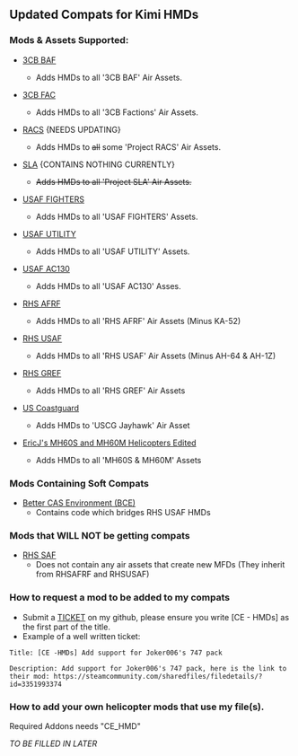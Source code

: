 ## Updated Compats for Kimi HMDs

### Mods & Assets Supported:
- [3CB BAF](https://steamcommunity.com/sharedfiles/filedetails/?id=893349825)
  - Adds HMDs to all '3CB BAF' Air Assets. 

- [3CB FAC](https://steamcommunity.com/sharedfiles/filedetails/?id=1673456286)
  - Adds HMDs to all '3CB Factions' Air Assets. 

- [RACS](https://steamcommunity.com/sharedfiles/filedetails/?id=2955627408) {NEEDS UPDATING}
  - Adds HMDs to ~~all~~ some 'Project RACS' Air Assets. 

- [SLA](https://steamcommunity.com/sharedfiles/filedetails/?id=2955691343) {CONTAINS NOTHING CURRENTLY}
  - ~~Adds HMDs to all 'Project SLA' Air Assets.~~ 

- [USAF FIGHTERS](https://steamcommunity.com/sharedfiles/filedetails/?id=2397371875)
  - Adds HMDs to all 'USAF FIGHTERS' Assets. 

- [USAF UTILITY](https://steamcommunity.com/sharedfiles/filedetails/?id=2397376046)
  - Adds HMDs to all 'USAF UTILITY' Assets. 

- [USAF AC130](https://steamcommunity.com/sharedfiles/filedetails/?id=2226368165)
  - Adds HMDs to all 'USAF AC130' Asses. 

- [RHS AFRF](https://steamcommunity.com/workshop/filedetails/?id=843425103)
  - Adds HMDs to all 'RHS AFRF' Air Assets (Minus KA-52)

- [RHS USAF](https://steamcommunity.com/workshop/filedetails/?id=843577117)
  - Adds HMDs to all 'RHS USAF' Air Assets (Minus AH-64 & AH-1Z)

- [RHS GREF](https://steamcommunity.com/workshop/filedetails/?id=843593391)
  - Adds HMDs to all 'RHS GREF' Air Assets

- [US Coastguard](https://steamcommunity.com/sharedfiles/filedetails/?id=2903897750)
  - Adds HMDs to 'USCG Jayhawk' Air Asset

- [EricJ's MH60S and MH60M Helicopters Edited](https://steamcommunity.com/sharedfiles/filedetails/?id=3254463144)
  - Adds HMDs to all 'MH60S & MH60M' Assets

### Mods Containing Soft Compats
- [Better CAS Environment (BCE)](https://steamcommunity.com/sharedfiles/filedetails/?id=2853828143)
  - Contains code which bridges RHS USAF HMDs


### Mods that WILL NOT be getting compats
- [RHS SAF](https://steamcommunity.com/workshop/filedetails/?id=843632231)
  - Does not contain any air assets that create new MFDs (They inherit from RHSAFRF and RHSUSAF)

### How to request a mod to be added to my compats
- Submit a [TICKET](https://github.com/Eagle-Studios/CE_Mods/issues) on my github, please ensure you write [CE - HMDs] as the first part of the title. 
- Example of a well written ticket:
```
Title: [CE -HMDs] Add support for Joker006's 747 pack
```
```
Description: Add support for Joker006's 747 pack, here is the link to their mod: https://steamcommunity.com/sharedfiles/filedetails/?id=3351993374
```


### How to add your own helicopter mods that use my file(s).
Required Addons needs "CE_HMD"

*TO BE FILLED IN LATER*